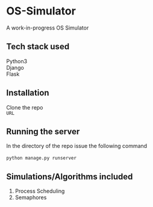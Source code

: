 # OS-Simulator
A work-in-progress OS Simulator

## Tech stack used

Python3<br>
Django<br>
Flask

## Installation 
Clone the repo<br>
`URL`

## Running the server

In the  directory of the repo issue the following command<br><br>
`python manage.py runserver`

## Simulations/Algorithms included
1. Process Scheduling
2. Semaphores
